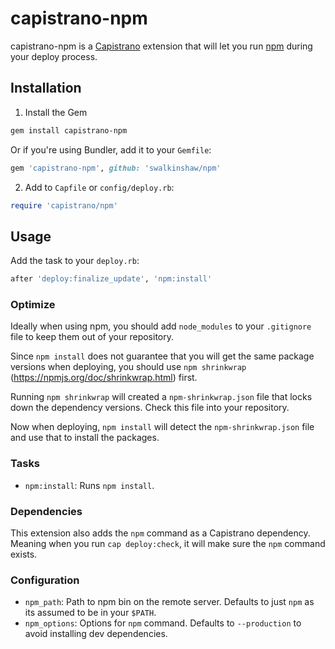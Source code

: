 # capistrano-npm

capistrano-npm is a [Capistrano](https://github.com/capistrano/capistrano) extension that will let you run [npm](https://npmjs.org/) during your deploy process.

## Installation

1. Install the Gem

```bash
gem install capistrano-npm
```

Or if you're using Bundler, add it to your `Gemfile`:

```ruby
gem 'capistrano-npm', github: 'swalkinshaw/npm'
```

2. Add to `Capfile` or `config/deploy.rb`:

```ruby
require 'capistrano/npm'
```

## Usage

Add the task to your `deploy.rb`:

```ruby
after 'deploy:finalize_update', 'npm:install'
```

### Optimize

Ideally when using npm, you should add `node_modules` to your `.gitignore` file to keep them out of your repository.

Since `npm install` does not guarantee that you will get the same package versions when deploying, you should use `npm shrinkwrap` (https://npmjs.org/doc/shrinkwrap.html) first.

Running `npm shrinkwrap` will created a `npm-shrinkwrap.json` file that locks down the dependency versions. Check this file into your repository.

Now when deploying, `npm install` will detect the `npm-shrinkwrap.json` file and use that to install the packages.

### Tasks

* `npm:install`: Runs `npm install`.

### Dependencies

This extension also adds the `npm` command as a Capistrano dependency. Meaning when you run `cap deploy:check`, it will make sure the `npm` command exists.

### Configuration

* `npm_path`: Path to npm bin on the remote server. Defaults to just `npm` as its assumed to be in your `$PATH`.
* `npm_options`: Options for `npm` command. Defaults to `--production` to avoid installing dev dependencies.
